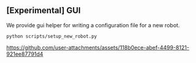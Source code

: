 ## [Experimental] GUI
We provide gui helper for writing a configuration file for a new robot.
```
python scripts/setup_new_robot.py
```

https://github.com/user-attachments/assets/118b0ece-abef-4499-8121-921ee87791d4

